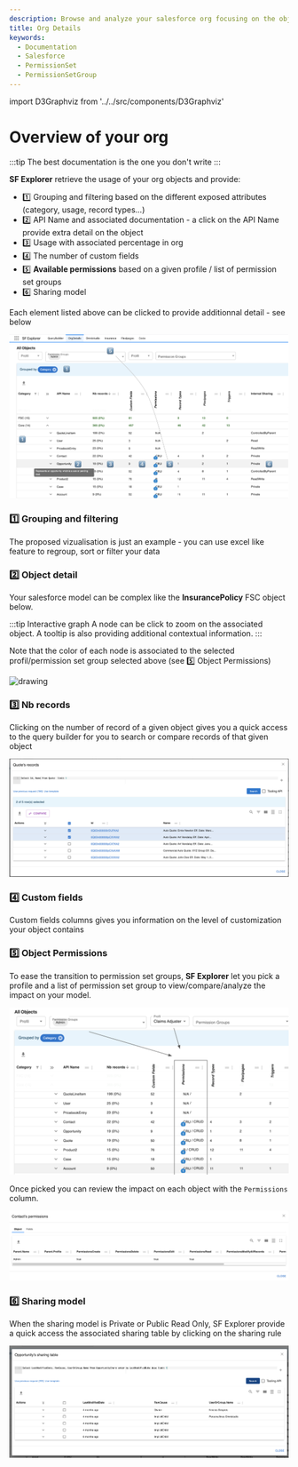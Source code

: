 ```yaml
---
description: Browse and analyze your salesforce org focusing on the object you most use
title: Org Details
keywords:
  - Documentation
  - Salesforce
  - PermissionSet
  - PermissionSetGroup
---
```

import D3Graphviz from '../../src/components/D3Graphviz'

# Overview of your org

:::tip
The best documentation is the one you don't write
:::

**SF Explorer** retrieve the usage of your org objects and provide:
* 1️⃣ Grouping and filtering based on the different exposed attributes (category, usage, record types...) 
* 2️⃣ API Name and associated documentation - a click on the API Name provide extra detail on the object
* 3️⃣ Usage with associated percentage in org
* 4️⃣ The number of custom fields
* 5️⃣ **Available permissions** based on a given profile / list of permission set groups
* 6️⃣ Sharing model

Each element listed above can be clicked to provide additionnal detail - see below

![example](./overview.png) 

### 1️⃣ Grouping and filtering

The proposed vizualisation is just an example - you can use excel like feature to regroup, sort or filter your data

### 2️⃣ Object detail

Your salesforce model can be complex like the **InsurancePolicy** FSC object below. 

<D3Graphviz value = 'InsurancePolicy' />

:::tip Interactive graph
A node can be click to zoom on the associated object. A tooltip is also providing additional contextual information.
:::

Note that the color of each node is associated to the selected profil/permission set group selected above (see 5️⃣ Object Permissions)

<img src="/documentation/img/legend.png" alt="drawing" width="300"/>

### 3️⃣ Nb records

Clicking on the number of record of a given object gives you a quick access to the query builder for you to search or compare records of that given object

![example](./records.png) 

### 4️⃣ Custom fields

Custom fields columns gives you information on the level of customization your object contains

### 5️⃣ Object Permissions

To ease the transition to permission set groups, **SF Explorer** let you pick a profile and a list of permission set group to view/compare/analyze the impact on your model.

![example](./comparePsets.png) 

 Once picked you can review the impact on each object with the `Permissions` column.

![example](./psets.png) 

### 6️⃣ Sharing model

When the sharing model is Private or Public Read Only, SF Explorer provide a quick access the associated sharing table by clicking on the sharing rule

![example](./sharing.png) 



